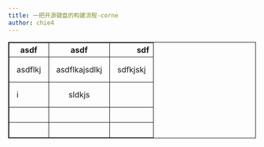```yaml
---
title: 一把开源键盘的构建流程-corne
author: chie4
---
```


<style>
table {
border-collapse:collapse;
}
table,th,td {
border: 1px solid;
}
td {
padding:15px;
}
</style>
| asdf | asdf | sdf |
| ------------ | :------:     | ------: |
|  asdflkj | asdflkajsdlkj | sdfkjskj |
|  i       |       sldkjs  |   |
|      |      |   |
|      |      |   |

